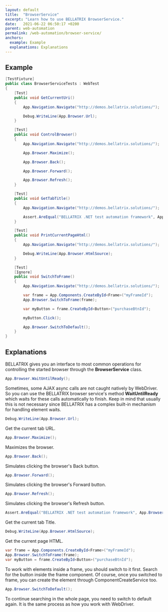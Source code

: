 ```yaml
---
layout: default
title:  "BrowserService"
excerpt: "Learn how to use BELLATRIX BrowserService."
date:   2021-06-22 06:50:17 +0200
parent: web-automation
permalink: /web-automation/browser-service/
anchors:
  example: Example
  explanations: Explanations
---
```

Example
-------
```csharp
[TestFixture]
public class BrowserServiceTests : WebTest
{
    [Test]
    public void GetCurrentUri()
    {
        App.Navigation.Navigate("http://demos.bellatrix.solutions/");

        Debug.WriteLine(App.Browser.Url);
    }

    [Test]
    public void ControlBrowser()
    {
        App.Navigation.Navigate("http://demos.bellatrix.solutions/");

        App.Browser.Maximize();

        App.Browser.Back();

        App.Browser.Forward();

        App.Browser.Refresh();
    }

    [Test]
    public void GetTabTitle()
    {
        App.Navigation.Navigate("http://demos.bellatrix.solutions/");

        Assert.AreEqual("BELLATRIX .NET test automation framework", App.Browser.Title);
    }

    [Test]
    public void PrintCurrentPageHtml()
    {
        App.Navigation.Navigate("http://demos.bellatrix.solutions/");

        Debug.WriteLine(App.Browser.HtmlSource);
    }

    [Test]
    [Ignore]
    public void SwitchToFrame()
    {
        App.Navigation.Navigate("http://demos.bellatrix.solutions/");

        var frame = App.Components.CreateById<Frame>("myFrameId");
        App.Browser.SwitchToFrame(frame);

        var myButton = frame.CreateById<Button>("purchaseBtnId");

        myButton.Click();

        App.Browser.SwitchToDefault();
    }
}
```

Explanations
------------
BELLATRIX gives you an interface to most common operations for controlling the started browser through the **BrowserService** class.
```csharp
App.Browser.WaitUntilReady();
```
Sometimes, some AJAX async calls are not caught natively by WebDriver. So you can use the BELLATRIX browser service's method **WaitUntilReady** which waits for these calls automatically to finish. Keep in mind that usually this is not necessary since BELLATRIX has a complex built-in mechanism for handling element waits.
```csharp
Debug.WriteLine(App.Browser.Url);
```
Get the current tab URL.
```csharp
App.Browser.Maximize();
```
Maximizes the browser.
```csharp
App.Browser.Back();
```
Simulates clicking the browser's Back button.
```csharp
App.Browser.Forward();
```
Simulates clicking the browser's Forward button.
```csharp
App.Browser.Refresh();
```
Simulates clicking the browser's Refresh button.
```csharp
Assert.AreEqual("BELLATRIX .NET test automation framework", App.Browser.Title);
```
Get the current tab Title.
```csharp
Debug.WriteLine(App.Browser.HtmlSource);
```
Get the current page HTML.
```csharp
var frame = App.Components.CreateById<Frame>("myFrameId");
App.Browser.SwitchToFrame(frame);
var myButton = frame.CreateById<Button>("purchaseBtnId");
```
To work with elements inside a frame, you should switch to it first. Search for the button inside the frame component. Of course, once you switched to frame, you can create the element through ComponentCreateService too.
```csharp
App.Browser.SwitchToDefault();
```
To continue searching in the whole page, you need to switch to default again. It is the same process as how you work with WebDriver.